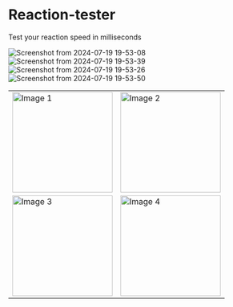 # Reaction-tester
Test your reaction speed in milliseconds

![Screenshot from 2024-07-19 19-53-08](https://github.com/user-attachments/assets/fa3468a6-ce2a-4b05-bca5-745ef18b3368)
![Screenshot from 2024-07-19 19-53-39](https://github.com/user-attachments/assets/305714d4-f2a4-4493-9e86-14f6996ae022)
![Screenshot from 2024-07-19 19-53-26](https://github.com/user-attachments/assets/7dcfed22-1664-4022-8f3c-fe6c7239e78a)
![Screenshot from 2024-07-19 19-53-50](https://github.com/user-attachments/assets/cc8678d4-1b21-414f-8828-fb259eef3ebc)

<table>
  <tr>
    <td><img src="https://github.com/user-attachments/assets/fa3468a6-ce2a-4b05-bca5-745ef18b3368" alt="Image 1" width="200"/></td>
    <td><img src="https://github.com/user-attachments/assets/305714d4-f2a4-4493-9e86-14f6996ae022" alt="Image 2" width="200"/></td>
  </tr>
  <tr>
    <td><img src="https://github.com/user-attachments/assets/7dcfed22-1664-4022-8f3c-fe6c7239e78a" alt="Image 3" width="200"/></td>
    <td><img src="https://github.com/user-attachments/assets/cc8678d4-1b21-414f-8828-fb259eef3ebc" alt="Image 4" width="200"/></td>
  </tr>
</table>
